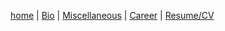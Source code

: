 [home](index.md) | [Bio](bio.md) | [Miscellaneous](misc.md) | [Career](career.md) | [Resume/CV](assets/Chen_Chloe_resume.pdf)

